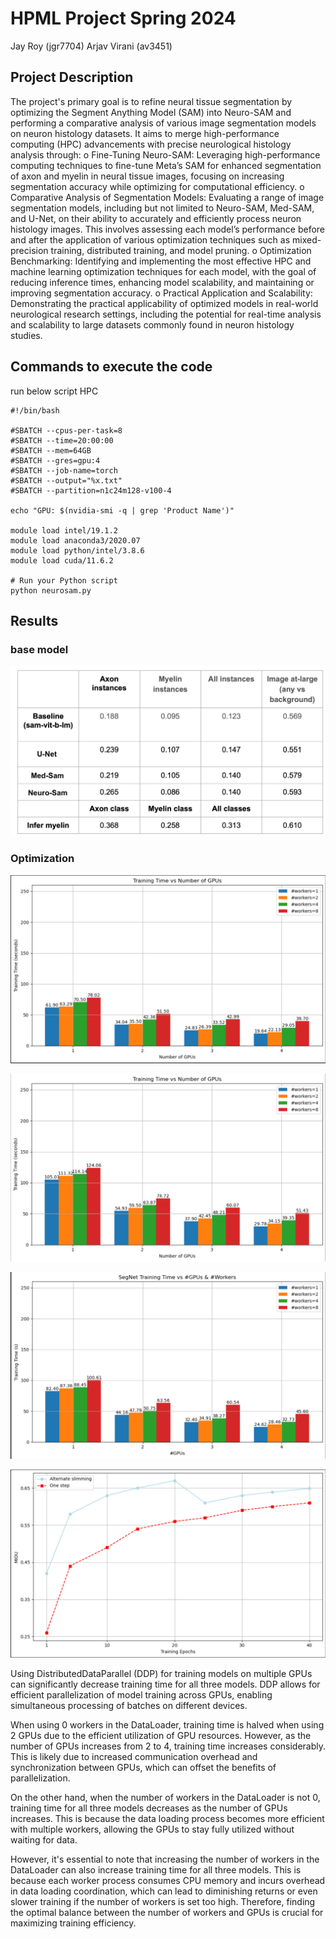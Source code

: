 # HPML Project Spring 2024
Jay Roy (jgr7704)
Arjav Virani (av3451)

## Project Description 

The project's primary goal is to refine neural tissue segmentation by optimizing the Segment Anything Model (SAM) into Neuro-SAM and performing a comparative analysis of various image segmentation models on neuron histology datasets. It aims to merge high-performance computing (HPC)
advancements with precise neurological histology analysis through:
o Fine-Tuning Neuro-SAM: Leveraging high-performance computing techniques to fine-tune Meta’s
SAM for enhanced segmentation of axon and myelin in neural tissue images, focusing on increasing
segmentation accuracy while optimizing for computational efficiency.
o Comparative Analysis of Segmentation Models: Evaluating a range of image segmentation models,
including but not limited to Neuro-SAM, Med-SAM, and U-Net, on their ability to accurately and efficiently process neuron histology images. This involves assessing each model’s performance before and after the application of various optimization techniques such as mixed-precision training, distributed training, and model pruning.
o Optimization Benchmarking: Identifying and implementing the most effective HPC and machine learning optimization techniques for each model, with the goal of reducing inference times, enhancing model scalability, and maintaining or improving segmentation accuracy.
o Practical Application and Scalability: Demonstrating the practical applicability of optimized models in real-world neurological research settings, including the potential for real-time analysis and scalability to large datasets commonly found in neuron histology studies.

## Commands to execute the code        
run below script HPC


```
#!/bin/bash

#SBATCH --cpus-per-task=8
#SBATCH --time=20:00:00
#SBATCH --mem=64GB
#SBATCH --gres=gpu:4
#SBATCH --job-name=torch
#SBATCH --output="%x.txt"
#SBATCH --partition=n1c24m128-v100-4

echo "GPU: $(nvidia-smi -q | grep 'Product Name')"

module load intel/19.1.2
module load anaconda3/2020.07
module load python/intel/3.8.6
module load cuda/11.6.2

# Run your Python script
python neurosam.py
```

## Results
### base model
![result](./result/5.png)

### Optimization
![result](./result/1.png)

![result](./result/2.png)

![result](./result/3.png)

![result](./result/4.png)

Using DistributedDataParallel (DDP) for training models on multiple GPUs can significantly decrease training time for all three models. DDP allows for efficient parallelization of model training across GPUs, enabling simultaneous processing of batches on different devices.

When using 0 workers in the DataLoader, training time is halved when using 2 GPUs due to the efficient utilization of GPU resources. However, as the number of GPUs increases from 2 to 4, training time increases considerably. This is likely due to increased communication overhead and synchronization between GPUs, which can offset the benefits of parallelization.

On the other hand, when the number of workers in the DataLoader is not 0, training time for all three models decreases as the number of GPUs increases. This is because the data loading process becomes more efficient with multiple workers, allowing the GPUs to stay fully utilized without waiting for data.

However, it's essential to note that increasing the number of workers in the DataLoader can also increase training time for all three models. This is because each worker process consumes CPU memory and incurs overhead in data loading coordination, which can lead to diminishing returns or even slower training if the number of workers is set too high. Therefore, finding the optimal balance between the number of workers and GPUs is crucial for maximizing training efficiency.
